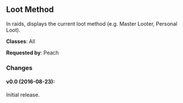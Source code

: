 ## Loot Method

In raids, displays the current loot method (e.g. Master Looter, Personal Loot).

**Classes**: All

**Requested by**: Peach

### Changes

#### v0.0 (2016-08-23):

Initial release.


